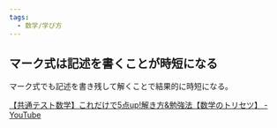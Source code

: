 ```yaml
---
tags:
  - 数学/学び方
---
```

## マーク式は記述を書くことが時短になる

マーク式でも記述を書き残して解くことで結果的に時短になる。

[【共通テスト数学】これだけで5点up!解き方&勉強法【数学のトリセツ】 - YouTube](https://www.youtube.com/watch?v=4FUw2JzmLwY)